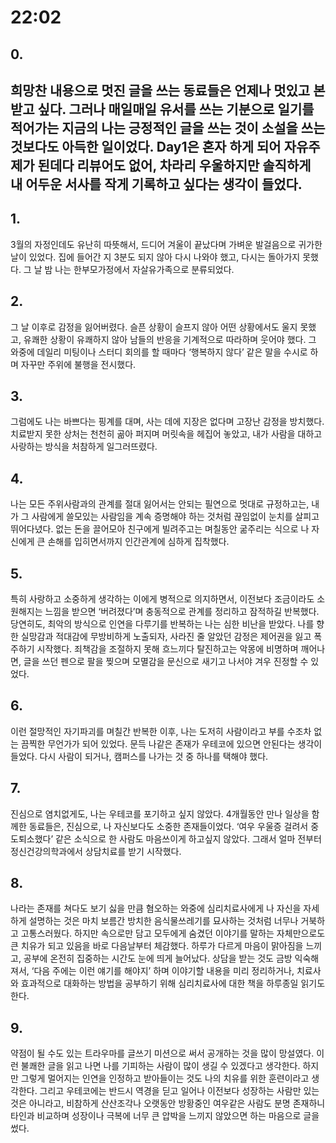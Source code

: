 # 22:02
## 0.

희망찬 내용으로 멋진 글을 쓰는 동료들은 언제나 멋있고 본받고 싶다. 그러나 매일매일 유서를 쓰는 기분으로 일기를 적어가는 지금의 나는 긍정적인 글을 쓰는 것이 소설을 쓰는 것보다도 아득한 일이었다.
Day1은 혼자 하게 되어 자유주제가 된데다 리뷰어도 없어, 차라리 우울하지만 솔직하게 내 어두운 서사를 작게 기록하고 싶다는 생각이 들었다.
---
## 1.
3월의 자정인데도 유난히 따뜻해서, 드디어 겨울이 끝났다며 가벼운 발걸음으로 귀가한 날이 있었다. 집에 들어간 지 3분도 되지 않아 다시 나와야 했고, 다시는 돌아가지 못했다. 그 날 밤 나는 한부모가정에서 자살유가족으로 분류되었다.
## 2.
그 날 이후로 감정을 잃어버렸다. 슬픈 상황이 슬프지 않아 어떤 상황에서도 울지 못했고, 유쾌한 상황이 유쾌하지 않아 남들의 반응을 기계적으로 따라하며 웃어야 했다. 그 와중에 데일리 미팅이나 스터디 회의를 할 때마다 ‘행복하지 않다’ 같은 말을 수시로 하며 자꾸만 주위에 불행을 전시했다.
## 3.
그럼에도 나는 바쁘다는 핑계를 대며, 사는 데에 지장은 없다며 고장난 감정을 방치했다. 치료받지 못한 상처는 천천히 곪아 퍼지며 머릿속을 헤집어 놓았고, 내가 사람을 대하고 사랑하는 방식을 처참하게 일그러뜨렸다.
## 4.
나는 모든 주위사람과의 관계를 절대 잃어서는 안되는 필연으로 멋대로 규정하고는, 내가 그 사람에게 쓸모있는 사람임을 계속 증명해야 하는 것처럼 끊임없이 눈치를 살피고 뛰어다녔다. 없는 돈을 끌어모아 친구에게 빌려주고는 며칠동안 굶주리는 식으로 나 자신에게 큰 손해를 입히면서까지 인간관계에 심하게 집착했다.
## 5.
특히 사랑하고 소중하게 생각하는 이에게 병적으로 의지하면서, 이전보다 조금이라도 소원해지는 느낌을 받으면 ‘버려졌다’며 충동적으로 관계를 정리하고 잠적하길 반복했다.
당연히도, 최악의 방식으로 인연을 다루기를 반복하는 나는 심한 비난을 받았다. 나를 향한 실망감과 적대감에 무방비하게 노출되자, 사라진 줄 알았던 감정은 제어권을 잃고 폭주하기 시작했다.
죄책감을 조절하지 못해 흐느끼다 탈진하고는 악몽에 비명하며 깨어나면, 글을 쓰던 펜으로 팔을 찢으며 모멸감을 문신으로 새기고 나서야 겨우 진정할 수 있었다.
## 6.
이런 절망적인 자기파괴를 며칠간 반복한 이후, 나는 도저히 사람이라고 부를 수조차 없는 끔찍한 무언가가 되어 있었다. 문득 나같은 존재가 우테코에 있으면 안된다는 생각이 들었다. 다시 사람이 되거나, 캠퍼스를 나가는 것 중 하나를 택해야 했다.
## 7.
진심으로 염치없게도, 나는 우테코를 포기하고 싶지 않았다. 4개월동안 만나 일상을 함께한 동료들은, 진심으로, 나 자신보다도 소중한 존재들이었다. ‘여우 우울증 걸려서 중도퇴소했다’ 같은 소식으로 한 사람도 마음쓰이게 하고싶지 않았다. 그래서 얼마 전부터 정신건강의학과에서 상담치료를 받기 시작했다.
## 8.
나라는 존재를 쳐다도 보기 싫을 만큼 혐오하는 와중에 심리치료사에게 나 자신을 자세하게 설명하는 것은 마치 보름간 방치한 음식물쓰레기를 묘사하는 것처럼 너무나 거북하고 고통스러웠다.
하지만 속으로만 담고 모두에게 숨겼던 이야기를 말하는 자체만으로도 큰 치유가 되고 있음을 바로 다음날부터 체감했다. 하루가 다르게 마음이 맑아짐을 느끼고, 공부에 온전히 집중하는 시간도 눈에 띄게 늘어났다.
상담을 받는 것도 금방 익숙해져서, ‘다음 주에는 이런 얘기를 해야지’ 하며 이야기할 내용을 미리 정리하거나, 치료사와 효과적으로 대화하는 방법을 공부하기 위해 심리치료사에 대한 책을 하루종일 읽기도 한다.
## 9.
약점이 될 수도 있는 트라우마를 글쓰기 미션으로 써서 공개하는 것을 많이 망설였다. 이런 불쾌한 글을 읽고 나면 나를 기피하는 사람이 많이 생길 수 있겠다고 생각한다. 하지만 그렇게 멀어지는 인연을 인정하고 받아들이는 것도 나의 치유를 위한 훈련이라고 생각한다.
그리고 우테코에는 반드시 역경을 딛고 일어나 이전보다 성장하는 사람만 있는 것은 아니라고, 비참하게 산산조각나 오랫동안 방황중인 여우같은 사람도 분명 존재하니
타인과 비교하며 성장이나 극복에 너무 큰 압박을 느끼지 않았으면 하는 마음으로 글을 썼다.